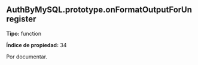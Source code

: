 ## AuthByMySQL.prototype.onFormatOutputForUnregister

**Tipo:** function

**Índice de propiedad:** 34

Por documentar.



